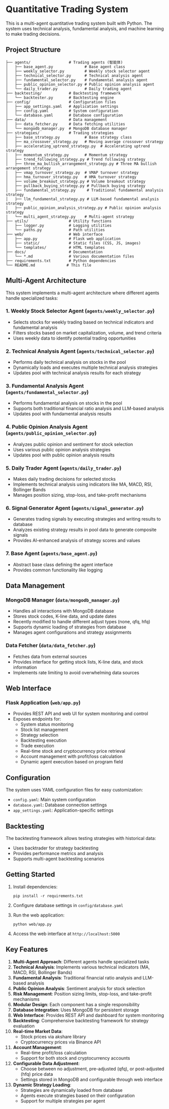 # Quantitative Trading System

This is a multi-agent quantitative trading system built with Python. The system uses technical analysis, fundamental analysis, and machine learning to make trading decisions.

## Project Structure

```
├── agents/                 # Trading agents (智能体)
│   ├── base_agent.py              # Base agent class
│   ├── weekly_selector.py         # Weekly stock selector agent
│   ├── technical_selector.py      # Technical analysis agent
│   ├── fundamental_selector.py    # Fundamental analysis agent
│   ├── public_opinion_selector.py # Public opinion analysis agent
│   └── daily_trader.py            # Daily trading agent
├── backtesting/            # Backtesting framework
│   └── backtester.py       # Backtesting engine
├── config/                 # Configuration files
│   ├── app_settings.yaml   # Application settings
│   ├── config.yaml         # System configuration
│   └── database.yaml       # Database configuration
├── data/                   # Data management
│   ├── data_fetcher.py     # Data fetching utilities
│   └── mongodb_manager.py  # MongoDB database manager
├── strategies/             # Trading strategies
│   ├── base_strategy.py           # Base strategy class
│   ├── ma_crossover_strategy.py   # Moving average crossover strategy
│   ├── accelerating_uptrend_strategy.py  # Accelerating uptrend strategy
│   ├── momentum_strategy.py       # Momentum strategy
│   ├── trend_following_strategy.py # Trend following strategy
│   ├── three_ma_bullish_arrangement_strategy.py # Three MA bullish arrangement strategy
│   ├── vmap_turnover_strategy.py  # VMAP turnover strategy
│   ├── hma_turnover_strategy.py   # HMA turnover strategy
│   ├── volume_breakout_strategy.py # Volume breakout strategy
│   ├── pullback_buying_strategy.py # Pullback buying strategy
│   ├── fundamental_strategy.py     # Traditional fundamental analysis strategy
│   ├── llm_fundamental_strategy.py # LLM-based fundamental analysis strategy
│   ├── public_opinion_analysis_strategy.py # Public opinion analysis strategy
│   └── multi_agent_strategy.py    # Multi-agent strategy
├── utils/                  # Utility functions
│   ├── logger.py           # Logging utilities
│   └── paths.py            # Path utilities
├── web/                    # Web interface
│   ├── app.py              # Flask web application
│   ├── static/             # Static files (CSS, JS, images)
│   └── templates/          # HTML templates
├── docs/                   # Documentation
│   └── *.md                # Various documentation files
├── requirements.txt        # Python dependencies
└── README.md              # This file
```

## Multi-Agent Architecture

This system implements a multi-agent architecture where different agents handle specialized tasks:

### 1. Weekly Stock Selector Agent (`agents/weekly_selector.py`)
- Selects stocks for weekly trading based on technical indicators and fundamental analysis
- Filters stocks based on market capitalization, volume, and trend criteria
- Uses weekly data to identify potential trading opportunities

### 2. Technical Analysis Agent (`agents/technical_selector.py`)
- Performs daily technical analysis on stocks in the pool
- Dynamically loads and executes multiple technical analysis strategies
- Updates pool with technical analysis results for each strategy

### 3. Fundamental Analysis Agent (`agents/fundamental_selector.py`)
- Performs fundamental analysis on stocks in the pool
- Supports both traditional financial ratio analysis and LLM-based analysis
- Updates pool with fundamental analysis results

### 4. Public Opinion Analysis Agent (`agents/public_opinion_selector.py`)
- Analyzes public opinion and sentiment for stock selection
- Uses various public opinion analysis strategies
- Updates pool with public opinion analysis results

### 5. Daily Trader Agent (`agents/daily_trader.py`)
- Makes daily trading decisions for selected stocks
- Implements technical analysis using indicators like MA, MACD, RSI, Bollinger Bands
- Manages position sizing, stop-loss, and take-profit mechanisms

### 6. Signal Generator Agent (`agents/signal_generator.py`)
- Generates trading signals by executing strategies and writing results to database
- Analyzes existing strategy results in pool data to generate composite signals
- Provides AI-enhanced analysis of strategy scores and values

### 7. Base Agent (`agents/base_agent.py`)
- Abstract base class defining the agent interface
- Provides common functionality like logging

## Data Management

### MongoDB Manager (`data/mongodb_manager.py`)
- Handles all interactions with MongoDB database
- Stores stock codes, K-line data, and update dates
- Recently modified to handle different adjust types (none, qfq, hfq)
- Supports dynamic loading of strategies from database
- Manages agent configurations and strategy assignments

### Data Fetcher (`data/data_fetcher.py`)
- Fetches data from external sources
- Provides interface for getting stock lists, K-line data, and stock information
- Implements rate limiting to avoid overwhelming data sources

## Web Interface

### Flask Application (`web/app.py`)
- Provides REST API and web UI for system monitoring and control
- Exposes endpoints for:
  - System status monitoring
  - Stock list management
  - Strategy selection
  - Backtesting execution
  - Trade execution
  - Real-time stock and cryptocurrency price retrieval
  - Account management with profit/loss calculation
  - Dynamic agent execution based on program field

## Configuration

The system uses YAML configuration files for easy customization:
- `config.yaml`: Main system configuration
- `database.yaml`: Database connection settings
- `app_settings.yaml`: Application-specific settings

## Backtesting

The backtesting framework allows testing strategies with historical data:
- Uses backtrader for strategy backtesting
- Provides performance metrics and analysis
- Supports multi-agent backtesting scenarios

## Getting Started

1. Install dependencies:
   ```
   pip install -r requirements.txt
   ```

2. Configure database settings in `config/database.yaml`

3. Run the web application:
   ```
   python web/app.py
   ```

4. Access the web interface at `http://localhost:5000`

## Key Features

1. **Multi-Agent Approach**: Different agents handle specialized tasks
2. **Technical Analysis**: Implements various technical indicators (MA, MACD, RSI, Bollinger Bands)
3. **Fundamental Analysis**: Traditional financial ratio analysis and LLM-based analysis
4. **Public Opinion Analysis**: Sentiment analysis for stock selection
5. **Risk Management**: Position sizing limits, stop-loss, and take-profit mechanisms
6. **Modular Design**: Each component has a single responsibility
7. **Database Integration**: Uses MongoDB for persistent storage
8. **Web Interface**: Provides REST API and dashboard for system monitoring
9. **Backtesting**: Comprehensive backtesting framework for strategy evaluation
10. **Real-time Market Data**:
    - Stock prices via akshare library
    - Cryptocurrency prices via Binance API
11. **Account Management**:
    - Real-time profit/loss calculation
    - Support for both stock and cryptocurrency accounts
12. **Configurable Data Adjustment**:
    - Choose between no adjustment, pre-adjusted (qfq), or post-adjusted (hfq) price data
    - Settings stored in MongoDB and configurable through web interface
13. **Dynamic Strategy Loading**:
    - Strategies are dynamically loaded from database
    - Agents execute strategies based on their configuration
    - Support for multiple strategies per agent

